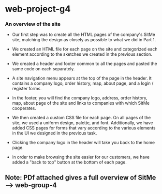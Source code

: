 # web-project-g4

### An overview of the site

* Our first step was to create all the HTML pages of the company's SitMe site, matching the design as closely as possible to what we did in Part 1.


* We created an HTML file for each page on the site and categorized each element according to the sketches we created in the previous section.


* We created a header and footer common to all the pages and pasted the same code on each separately.


* A site navigation menu appears at the top of the page in the header. It contains a company logo, order history, map, about page, and a login / register forms.


* In the footer, you will find the company logo, address, order history, map, about page of the site and links to companies with which SitMe cooperates.


* We then created a custom CSS file for each page. On all pages of the site, we used a uniform design, palette, and font. Additionally, we have added CSS pages for forms that vary according to the various elements in the UI we designed in the previous task.


* Clicking the company logo in the header will take you back to the home page.


* In order to make browsing the site easier for our customers, we have added a "back to top" button at the bottom of each page.

## Note: PDf attached gives a full overview of SitMe --> web-group-4
